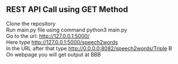 <h2> REST API Call using GET Method </h2>

Clone the repository<br>
Run main.py file using command python3 main.py <br>
Go to the url: http://127.0.0.1:5000/ <br> 
Here type http://127.0.0.1:5000/speech2words <br>
In the URL after that type http://0.0.0.0:8082/speech2words/Triple B <br>
On webpage you will get output at BBB <br>